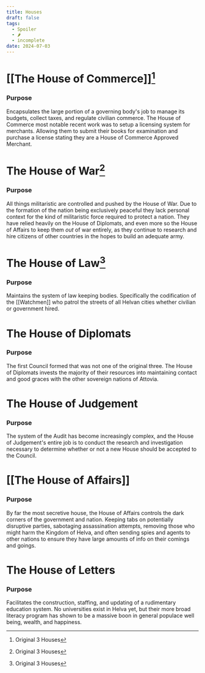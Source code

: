 ```yaml
---
title: Houses
draft: false
tags:
  - Spoiler
  - 🌶
  - incomplete
date: 2024-07-03
---
```

# [[The House of Commerce]][^1]
### Purpose
Encapsulates the large portion of a governing body's job to manage its budgets, collect taxes, and regulate civilian commerce. The House of Commerce most notable recent work was to setup a licensing system for merchants. Allowing them to submit their books for examination and purchase a license stating they are a House of Commerce Approved Merchant.

# The House of War[^1]
### Purpose
All things militaristic are controlled and pushed by the House of War. Due to the formation of the nation being exclusively peaceful they lack personal context for the kind of militaristic force required to protect a nation. They have relied heavily on the House of Diplomats, and even more so the House of Affairs to keep them *out* of war entirely, as they continue to research and hire citizens of other countries in the hopes to build an adequate army.
# The House of Law[^1]
### Purpose
Maintains the system of law keeping bodies. Specifically the codification of the [[Watchmen]] who patrol the streets of all Helvan cities whether civilian or government hired.
# The House of Diplomats
### Purpose
The first Council formed that was not one of the original three. The House of Diplomats invests the majority of their resources into maintaining contact and good graces with the other sovereign nations of Attovia.
# The House of Judgement
### Purpose
The system of the Audit has become increasingly complex, and the House of Judgement's entire job is to conduct the research and investigation necessary to determine whether or not a new House should be accepted to the Council.
# [[The House of Affairs]]
### Purpose
By far the most secretive house, the House of Affairs controls the dark corners of the government and nation. Keeping tabs on potentially disruptive parties, sabotaging assassination attempts, removing those who might harm the Kingdom of Helva, and often sending spies and agents to other nations to ensure they have large amounts of info on their comings and goings.
# The House of Letters
### Purpose
Facilitates the construction, staffing, and updating of a rudimentary education system. No universities exist in Helva yet, but their more broad literacy program has shown to be a massive boon in general populace well being, wealth, and happiness.

[^1]: Original 3 Houses